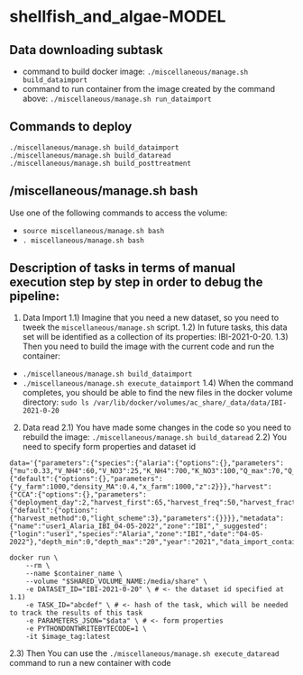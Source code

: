 # shellfish_and_algae-MODEL

## Data downloading subtask 
- command to build docker image: `./miscellaneous/manage.sh build_dataimport`
- command to run container from the image created by the command above: `./miscellaneous/manage.sh run_dataimport`


## Commands to deploy
```
./miscellaneous/manage.sh build_dataimport
./miscellaneous/manage.sh build_dataread
./miscellaneous/manage.sh build_posttreatment
```

## /miscellaneous/manage.sh bash

Use one of the following commands to access the volume:
- `source miscellaneous/manage.sh bash`
- `. miscellaneous/manage.sh bash`


## Description of tasks in terms of manual execution step by step in order to debug the pipeline:

1) Data Import
1.1) Imagine that you need a new dataset, so you need to tweek the `miscellaneous/manage.sh` script.
1.2) In future tasks, this data set will be identified as a collection of its properties: IBI-2021-0-20. 
1.3) Then you need to build the image with the current code and run the container:
- `./miscellaneous/manage.sh build_dataimport`
- `./miscellaneous/manage.sh execute_dataimport`
1.4) When the command completes, you should be able to find the new files in the docker volume directory:
`sudo ls /var/lib/docker/volumes/ac_share/_data/data/IBI-2021-0-20`
	
2) Data read
2.1) You have made some changes in the code so you need to rebuild the image:
`./miscellaneous/manage.sh build_dataread`
2.2) You need to specify form properties and dataset id
``` SH
data='{"parameters":{"species":{"alaria":{"options":{},"parameters":{"mu":0.33,"V_NH4":60,"V_NO3":25,"K_NH4":700,"K_NO3":100,"Q_max":70,"Q_min":14,"N_to_P":12,"K_c":7,"T_O":12,"T_min":1,"T_max":25,"I_s":277,"a_cs":0.00036,"d_m":0.003,"h_MA":0.4,"w_MA":0.2,"r_L":0.2,"r_N":0.1}}},"farm":{"default":{"options":{},"parameters":{"y_farm":1000,"density_MA":0.4,"x_farm":1000,"z":2}}},"harvest":{"CCA":{"options":{},"parameters":{"deployment_day":2,"harvest_first":65,"harvest_freq":50,"harvest_fraction":0.75,"deployment_Nf":10000}}},"run":{"default":{"options":{"harvest_method":0,"light_scheme":3},"parameters":{}}}},"metadata":{"name":"user1_Alaria_IBI_04-05-2022","zone":"IBI","_suggested":{"login":"user1","species":"Alaria","zone":"IBI","date":"04-05-2022"},"depth_min":0,"depth_max":"20","year":"2021","data_import_container":"8496183ebd"}}'

docker run \
    --rm \
    --name $container_name \
    --volume "$SHARED_VOLUME_NAME:/media/share" \
    -e DATASET_ID="IBI-2021-0-20" \ # <- the dataset id specified at 1.1)
    -e TASK_ID="abcdef" \ # <- hash of the task, which will be needed to track the results of this task
    -e PARAMETERS_JSON="$data" \ # <- form properties
    -e PYTHONDONTWRITEBYTECODE=1 \
    -it $image_tag:latest
```	
2.3) Then You can use the `./miscellaneous/manage.sh execute_dataread` command to run a new container with code

